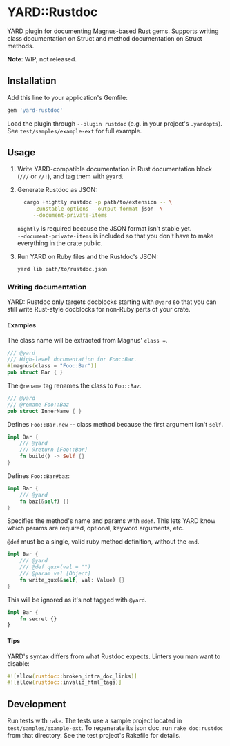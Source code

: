 # YARD::Rustdoc

YARD plugin for documenting Magnus-based Rust gems. Supports writing class
documentation on Struct and method documentation on Struct methods.

**Note**: WIP, not released.

## Installation

Add this line to your application's Gemfile:

```ruby
gem 'yard-rustdoc'
```

Load the plugin through `--plugin rustdoc` (e.g. in your project's `.yardopts`).
See `test/samples/example-ext` for full example.

## Usage

1. Write YARD-compatible documentation in Rust documentation block
   (`///` or `//!`), and tag them with `@yard`.

2. Generate Rustdoc as JSON:

   ```sh
     cargo +nightly rustdoc -p path/to/extension -- \
        -Zunstable-options --output-format json  \
        --document-private-items
   ```

   `nightly` is required because the JSON format isn't stable yet.  
   `--document-private-items` is included so that you don't have to make
   everything in the crate public.

3. Run YARD on Ruby files and the Rustdoc's JSON:

   ```sh
   yard lib path/to/rustdoc.json
   ```

### Writing documentation

YARD::Rustdoc only targets docblocks starting with `@yard` so that you can
still write Rust-style docblocks for non-Ruby parts of your crate.

#### Examples

The class name will be extracted from Magnus' `class =`.

```rust
/// @yard
/// High-level documentation for Foo::Bar.
#[magnus(class = "Foo::Bar")]
pub struct Bar { }
```

The `@rename` tag renames the class to `Foo::Baz`.

```rust
/// @yard
/// @remame Foo::Baz
pub struct InnerName { }
```

Defines `Foo::Bar.new` -- class method because the first argument isn't `self`.

```rust
impl Bar {
    /// @yard
    /// @return [Foo::Bar]
    fn build() -> Self {}
}
```

Defines `Foo::Bar#baz`:

```rust
impl Bar {
    /// @yard
    fn baz(&self) {}
}
```

Specifies the method's name and params with `@def`. This lets YARD know which params
are required, optional, keyword arguments, etc.

`@def` must be a single, valid ruby method definition, without the `end`.

```rust
impl Bar {
    /// @yard
    /// @def qux=(val = "")
    /// @param val [Object]
    fn write_qux(&self, val: Value) {}
}
```

This will be ignored as it's not tagged with `@yard`.

```rust
impl Bar {
    fn secret {}
}
```

#### Tips

YARD's syntax differs from what Rustdoc expects. Linters you man want to disable:

```rust
#![allow(rustdoc::broken_intra_doc_links)]
#![allow(rustdoc::invalid_html_tags)]
```

## Development

Run tests with `rake`. The tests use a sample project located in
`test/samples/example-ext`. To regenerate its json doc, run `rake doc:rustdoc`
from that directory. See the test project's Rakefile for details.
